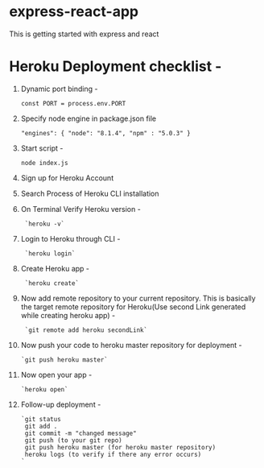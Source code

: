 # express-react-app
This is getting started with express and react

# Heroku Deployment checklist -
1. Dynamic port binding - 

    `const PORT = process.env.PORT`
2. Specify node engine in package.json file

    `"engines": {
        "node": "8.1.4",
        "npm" : "5.0.3"
    }`
3. Start script -

    `node index.js`
4. Sign up for Heroku Account
5. Search Process of Heroku CLI installation
6. On Terminal Verify Heroku version - 

        `heroku -v`
7. Login to Heroku through CLI -

        `heroku login`
8. Create Heroku app - 

        `heroku create`
9. Now add remote repository to your current repository. This is basically the target remote repository for Heroku(Use second Link generated while creating heroku app) -
 
        `git remote add heroku secondLink`
10. Now push your code to heroku master repository for deployment - 
    
        `git push heroku master`
11. Now open your app -

        `heroku open`
12. Follow-up deployment -
        
        `git status
         git add . 
         git commit -m "changed message"
         git push (to your git repo)
         git push heroku master (for heroku master repository)
         heroku logs (to verify if there any error occurs)
        `